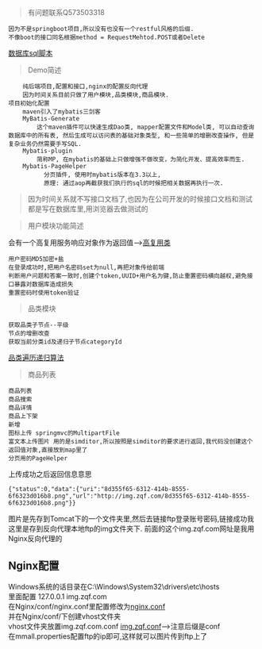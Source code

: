 > 有问题联系Q573503318
```
因为不是springboot项目,所以没有也没有一个restful风格的后缀.  
不像boot的接口同名根据method = RequestMehtod.POST或者Delete
```
[数据库sql脚本](/帮助文档/数据库Sql脚本.zip) 
>Demo简述
```
    纯后端项目,配置和接口,nginx的配置反向代理
    因为时间关系目前只做了用户模块,品类模块,商品模块.
项目初始化配置
    maven引入了mybatis三剑客
    MyBatis-Generate
        这个maven插件可以快速生成Dao类, mapper配置文件和Model类, 可以自动查询数据库中的所有表, 然后生成可以访问表的基础对象类型, 和一些简单的增删改查操作, 但是复杂业务仍然需要手写SQL.
    Mybatis-plugin
        简称MP, 在mybatis的基础上只做增强不做改变，为简化开发、提高效率而生. 
    Mybatis-PageHelper
          分页插件, 使用时mybatis版本在3.3以上,
          原理: 通过aop再截获我们执行的sql的时候把相关数据再执行一次.
```

 

> 因为时间关系就不写接口文档了,也因为在公司开发的时候接口文档和测试都是写在数据库里,用浏览器去做测试的

>用户模块功能简述

会有一个高复用服务响应对象作为返回值-->[高复用类](src/main/java/com/mmall/common/ServerResponse.java)
```
用户密码MD5加密+盐
在登录成功时,把用户名密码set为null,再把对象传给前端
判断用户问题和答案一致时,创建个token,UUID+用户名为键,防止重置密码横向越权,避免接口暴露对数据库造成损失
重置密码时使用token验证
```     
> 品类模块
```
获取品类子节点--平级
节点的增删改查
获取当前分类id及递归子节点categoryId
```
[品类遍历递归算法](src/main/java/com/mmall/service/impl/CategoryServerImpl.java)

> 商品列表
```
商品列表
商品搜索
商品详情
商品上下架
新增
图标上传 springmvc的MultipartFile
富文本上传图片 用的是simditor,所以按照是simditor的要求进行返回,我代码没创建这个返回值对象,直接放到map里了
分页用的PageHelper
```
上传成功之后返回信息意思
```
{"status":0,"data":{"uri":"8d355f65-6312-414b-8555-6f6323d016b8.png","url":"http://img.zqf.com/8d355f65-6312-414b-8555-6f6323d016b8.png"}}
``` 
图片是先存到Tomcat下的一个文件夹里,然后去链接ftp登录账号密码,链接成功我这里是存到反向代理本地ftp的img文件夹下.
前面的这个img.zqf.com网址是我用Nginx反向代理的

## Nginx配置
Windows系统的话目录在C:\Windows\System32\drivers\etc\hosts   
里面配置 127.0.0.1 img.zqf.com  
在Nginx/conf/nginx.conf里配置修改为[nginx.conf](/帮助文档/nginx.conf)  
并在Nginx/conf/下创建vhost文件夹    
vhost文件夹放置img.zqf.com.conf [img.zqf.conf](/帮助文档/img.zqf.com.conf)-->注意后缀是conf   
在mmall.properties配置ftp的ip即可,这样就可以图片传到ftp上了
